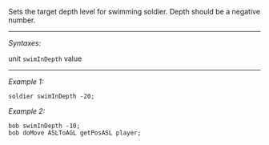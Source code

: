 Sets the target depth level for swimming soldier. Depth should be a negative number.


---
*Syntaxes:*

unit `swimInDepth` value

---
*Example 1:*

```sqf
soldier swimInDepth -20;
```

*Example 2:*

```sqf
bob swimInDepth -10;
bob doMove ASLToAGL getPosASL player;
```